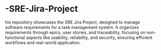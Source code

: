 # -SRE-Jira-Project
his repository showcases the SRE Jira Project, designed to manage software requirements for a task management system. It organizes requirements through epics, user stories, and traceability, focusing on non-functional aspects like usability, reliability, and security, ensuring efficient workflows and real-world application.
